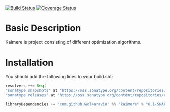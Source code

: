 [![Build Status](https://travis-ci.org/wol4aravio/Kaimere.svg?branch=master)](https://travis-ci.org/wol4aravio/Kaimere.svg?branch=master)
[![Coverage Status](https://coveralls.io/repos/github/wol4aravio/Kaimere/badge.svg?branch=master)](https://coveralls.io/github/wol4aravio/Kaimere?branch=master&service=github)

# Basic Description
Kaimere is project consisting of different optimization algorithms.

# Installation

You should add the following lines to your build.sbt:

```scala
resolvers ++= Seq(
"sonatype snapshots" at "https://oss.sonatype.org/content/repositories/snapshots",
"sonatype releases" at "https://oss.sonatype.org/content/repositories/releases")

libraryDependencies += "com.github.wol4aravio" %% "kaimere" % "0.1-SNAPSHOT"
```
